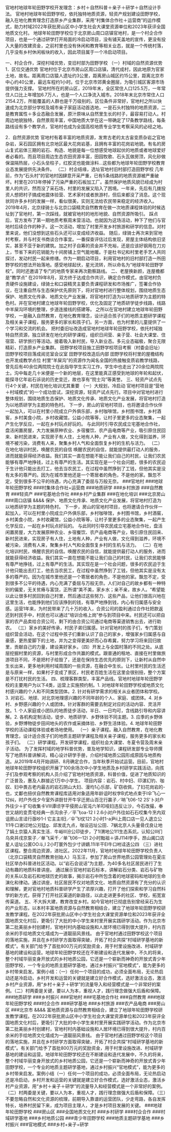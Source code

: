 官地村地球年轮田野学校开发理念：乡村＋自然科普＋亲子＋研学＋自然设计手法。
官地村地球年轮田野学校，依托独特地质资源，轻资产规划建设田野学校，融入在地化教育理念打造原乡产业集群，采用“村集体合作社＋运营商”的运作模式，助力村域2022年获批房山区中小学生社会大课堂资源单位和2023年获评全国地质文化村。
地球年轮田野学校位于北京房山周口店镇官地村，是一个村企合作项目，也是一个通过研学打开局面的冷启动项目，没有铺天盖地的宣传，更没有投入大量的改建资金，之前村里也没有休闲和教育等相关业态，就是一个传统村落，几乎没有乡村休闲板块的收入，因此项目属于一个冷启动项目。

一、村企合作，深挖村域优势，变旧村部为田野学校
（一）村域的自然资源优势
1．区位交通优势
官地村位于北京市房山区周口店镇，清代成村，因此地原为官家土地，故名。距离周口店猿人遗址约3公里，距离房山城区约15公里，距离北京市中心约40公里，最远车程约1小时。位于北京市郊黄金圈层，为吸引城区客源市场提供强力支撑。
官地村所在的房山区，2019年末，全区常住人口125.5万，一年常住人口比上年增加6.7万人，也是一个人口净流入城市。2018年末北京市常住人口2154.2万，所能覆盖的人群也是千万级别的。区位条件非常好，官地村之所以快速成为北京部分学校及城市亲子家庭活动首选地，一是石头村独特的地质资源，二是教育属性＋多业态融合发展，原汁原味从自然里生长的村子，最容易打动人。村周边地貌独特，自然景观丰富，中国地质大学在这一带确定了17条教学路线，每条路线设有多个教学点，官地村也成为全国高校地质专业学生考察采风的必经之地。

2．自然资源优势
官地村有着丰富的地质资源，发育古老的太古宙变质杂岩之官地杂岩，采石园区拥有北京地区最大花岗岩基，且拥有丰富的花岗岩地貌。有名的房山复式岩体三期的岩石、构造、地貌是每一位想感受地球起伏的地质或者地球爱好者必看的。而且项目周边生态农田资源丰富，田园牧歌、石头瓦做房顶，风化砂做保温隔热层，小石头垒柱子，红胶泥也能做涂料…这些都为地球年轮田野学校教育业态发展提供先决条件。
（二）村企结缘，选址官地村旧村部打造田野学校
几年前，作为“石头村”的官地村因肆意开采严重，已有5条线路的地质资源被严重破坏。村里在2013年停掉了污染严重的石板加工厂。虽然保护地质风貌已经成为村里人的共识，然而没了采石场，村里的发展又陷入了困境。一年来，先后有几拨投资人想把村子搞成地震体验营、艺术家村或者旅游村，但后来都没了消息。这个现状同许多乡村的发展一样，看似很美，实则无法给农民带来稳定的经济收入。2019年4月，北京绿骑士与北京口袋精灵自然教育在做一次地质课程体验的时候选址到了官地村，第一次踩线，就被官地村的地形地貌、自然资源所吸引。
踩点后，官方发布了第一期地质考察周末营活动。也就因为这场活动，种下了他们与官地村后续合作的种子。这一次活动，增加了村里开发乡村旅游和研学的信息。对村里来说，他们没想到这些石头还可以变成经济收益。
随后，绿骑士再次来到官地村考察，并与村支书商谈合作事宜。一番探查评估过后发现，房屋主体结构依旧坚实，甚至不亚于新的建筑。加之村子自筹的资金并不充裕，还是应该好钢用在刀刃上，节省下来的花销能为十间房铺上空气能地暖。于是杜书记和村里老手艺人共同探讨，发动村民一起来修缮。作为一期启动项目，利用官地村的旧村部打造一所田野学校的想法开始落地。感受地球起伏，星光流转，所以命名为“地球年轮田野学校”。同时还邀请了专门的地质专家来再次勘察路线。
二、老屋换新颜，连屋檐都是“教学点”
在2019年8月，双方终于达成合作共识，确定合作模式，由官地村负责硬件设施建设，绿骑士和口袋精灵主要负责课程研发和市场推广，签署合作协议，在注重自然与生态保护优先原则下，将对官地村进行整体规划，围绕地质生态保护、地质文化传承、地质文化产业发展，将官地村打造为以地质研学为主题的特色村。并在官地村建立地球年轮田野学校，优化及固定了地质研学徒步线路，线路中羊屎沟环境的整理，步道连接线的搭建等。
之所以在官地村建立地球年轮田野学校，一是融入自然教育，在地化教育理念，设计适合孩子们的地质主题研学课程及相关亲子课程，服务更多的家长和孩子们。另一方面，也为村里的儿童提供了一个学习和交流的机会。
把村委旧址改造成官地村地球年轮田野学校，依托村域独特自然资源，独立研发在地化的研学课程，组织日间营、亲子营、社会大课堂、住宿营、研学旅行等活动。接着吸入新村民，导入新业态。多元业态磁极，聚合无限精彩，打造原乡产业集群。
田野学校项目施工田野学校项目考察（村委会旧址）
田野学校项目落成阅览室会议室
田野学校改造后内部
田野学校将村里的屋檐结构也开发成教学点位
村里“羊屎沟”的资源作为闻名全国的热接触变质岩教学线路，曾先后有40余位两院院士在此指导学生实习工作，学生中也走出了20余位两院院士。沟中每走几十米便是一个新的地层，在这里能真正感受到地球的年轮和起伏，能探寻亿年岩石诉说的历史变迁，故也享有“院士沟”等美誉。
三、轻资产试点先行4个关键，村民在地化培训尤其重要
（一）大规划，冷启动
官地村项目是“营地＋村域模式”的一个成功尝试，深挖资源，轻资产试点先行。项目中对官地村进行整体规划，围绕地质生态保护、地质文化传承、地质文化产业发展，将官地村打造为以地质研学为主题的特色村。
下一步，房山的官地村项目，也将邀请合作伙伴一起加入，可以在村里小院成立户外俱乐部，乡村咖啡馆，乡村图书馆，乡村酒窖，乡村美食小院，乡村收藏馆，公益小院等等，让村子里更多的业态聚集，一起产生化学反应，一起在乡村玩点好玩的。
与此同时引导农民成立宅基地合作社，盘活闲置房屋，大力发展原种农业、乡宿餐饮、农产品电商等产业，吸引原住民回来、新村民进来，实现房子有人住，土地有人种，产业有人做，文化得到滋养，环境不被污染，消费有人来，聚集乡村人气和全面恢复乡村的生机与活力。
（二）在地化培训村民，唤醒农民的自信
唤醒农民的自信，就能提供最打动人的服务，进而就能获得经济收益。我们其实一直在想能不能让我们自己的村民，让我们农民能够有尊严地挣钱，过上有尊严的生活。其实现在是一个社会问题，很多的农民迫于生计他只能出去打工，他去当农民工，在过程中虽然挣到了工钱，但他其实是没有太多的尊严的。因为在城市里他还是一个寄居者的角色，不是他的家。飘忽不定，受到很多不公平的待遇，内心充满了委屈与万般无奈。
###官地村 ###地球年轮田野学校 ###村集体合作社+运营商 ###地质研学 ###乡村旅游 ###自然教育 ###轻资产 ###宅基地合作社 ###乡村产业集群 ###在地化培训 ###北京房山 ###周口店镇
&&&&
保护、地质文化传承、地质文化产业发展，将官地村打造为以地质研学为主题的特色村。
下一步，房山的官地村项目，也将邀请合作伙伴一起加入，可以在村里小院成立户外俱乐部，乡村咖啡馆，乡村图书馆，乡村酒窖，乡村美食小院，乡村收藏馆，公益小院等等，让村子里更多的业态聚集，一起产生化学反应，一起在乡村玩点好玩的。
与此同时引导农民成立宅基地合作社，盘活闲置房屋，大力发展原种农业、乡宿餐饮、农产品电商等产业，吸引原住民回来、新村民进来，实现房子有人住，土地有人种，产业有人做，文化得到滋养，环境不被污染，消费有人来，聚集乡村人气和全面恢复乡村的生机与活力。
（二）在地化培训村民，唤醒农民的自信。唤醒农民的自信，就能提供最打动人的服务，进而就能获得经济收益。我们其实一直在想能不能让我们自己的村民，让我们农民能够有尊严地挣钱，过上有尊严的生活。其实现在是一个社会问题，很多的农民迫于生计他只能出去打工，他去当农民工，在过程中虽然挣到了工钱，但他其实是没有太多的尊严的。因为在城市里他还是一个寄居者的角色，不是他的家。飘忽不定，受到很多不公平的待遇，内心充满了委屈与万般无奈。人们对自己的故乡都有一种特别的偏爱，无关贫瘠与富饶，正所谓“美不美，家乡水；亲不亲，故乡人。“希望能以此让很多村民回到自己村里，然后通过这些努力、这些产品，让他们很高兴地在这里生活，也能挣到他们应该挣到的钱，有尊严地挣到钱，内心有归属感与安全感。运营1年来，为村民带来了几十万的收入，合资公司的盈利通过合作社把款返还到村民手中，村民也可以通过“培训合格上岗”参与到项目中来。村民还可以把自家的农产品卖给合资公司，剩下的由合资公司通过电商等渠道销售出去，进行助农。
（三）家乡的美好传承，村民子弟归属感。针对官地村的孩子们，专门策划组织营会活动，在这个过程中孩子们重新认识了自己的家乡，增强家乡归属感与自豪感，更热爱脚下的土地，并为之变得更美好而心存希冀，努力学习将来回归故里，贡献自己的力量，建设美好家乡。（四）开发上与全国村落的不同之处。从底层挖掘村里的资源，与村里形成合作共赢的模式。跟普通的租地、直接在村里做旅游项目不同，不是把村子给毁了，还是在保持生态优先的原则下，让新村从自然中生长出来，更多地利用村域周围的一些资源，在融合中生长。让村里村民的生活还是与原来一样，如果村子变成了景区，村民老百姓生活在这里会很别扭，整个方案是不打扰村民的生活。
四、梳理客群类型，丰富产品线。官地村地球年轮田野学校的主要用户为以下4类，运营上实施预约制。1. 对地球年轮田野学校或地质文化村感兴趣的个人和不同类型团体。2. 针对有研学需求的相关从业者团体和学校。3. 对岩石、地球、对北京地理感兴趣的不同年龄的个人、家庭、或团体。4. 对乡村、乡野感兴趣的个人或团体。针对客群的需要去制定对应的活动内容、灵活开放。1. 个人家庭或小团队的地质徒步活动，半日、一日均可，含线路引导和内容讲解。2. 各机构定制活动，徒步、地质研学、乡野体验不同主题。3. 应季的乡野体验，乡野博物徒步田间地头的农作或采摘体验、乡野生活体验。4. 地球年轮田野学校的活动课程体验或者场地使用。
（一）亲子课程。融入自然教育，在地化教育理念，设计适合孩子们的地质主题研学课程及相关亲子课程，服务更多的家长和孩子们。
（二）研学课程。开发研学课程，组织社会大课堂、冬夏令营及周末亲子活动。
为了发挥村域的地学科普优势，普及地学知识，课程研发部专业导师撰写了地质科普讲解词，精心设计研学手册，介绍村域地质公园形成原因与地质构造。从2019年4月开始调研、8月确定合作，当年秋季开始试运营。目前，官地村地球年轮田野学校组织开展了100余场次中小学生地质及乡村研学实践活动，向孩子们及参观考察的机构人员介绍了官地村地质资源，科普价值，促进了地质知识的广泛普及，惠及人群接近1万中小学生。
项目内容：岩石、村中妇、印湛幻钓、咖奴、妇中畏古老内最古的岩石阴山大妇、漫均1心乐部，矿窃收佩，了妇花岗岩的-也，丈鄱也扭伏自然教育课程库适用对象适用年龄诅时权孛B式地点束于I伞飞心一12纠，时户外伐夕今室外讲厨廿开牛孚迁房山百汔行赢子／呐飞06-12 2S'卜对户外往少＋扩句收集卡Vlll谭顷字平侵房山官沌六羊叩哑妇违反让沙，今石改撮，奉世又胡的变贯宅经典一杀沟余子／平飞oa-12 I 2.6小对户外往如石石哎集今烹内双诅房山言迳行亟吵1-I 它主主I妇／伞飞I仗121 2小时1-a尹ii上周口店一见人退立公1!1牛口谢过地公刃猛g．邱发氐九点，咖设迅址公田．7蜗北京人头量骨戊良让地了娟土京猿人真实生活．牛峪Ill汾公印徒步，了1l渭地公1!1生态系炕，认知公Ill们乌央并戌京泵子／单飞采千／单飞06一12I 2小时黜祖＋讲J114l孛手，昂山阖口店星人诅址公匿OO斗,I 2小叮寰外包少寸讲嫡.11l半干El牛口咐迳迭公四
（三）进社区课程。整合周边资源，进社区。2022年11月，官地村地球年轮田野学校负责人（北京口袋精灵自然教育创始人）马玉汪，参加了房山世界地质公园管理处在夏庄社区举办科普进社区活动。以“岩石会说话”为主题，为40多名社区居民进行了生动有趣的地质科普讲座。
通过展示官地村岩石标本，讲解岩石分类、岩石与矿物的关系以及岩石和地球历史的故事，揭示岩石中所包含着的地球密码和地球的生命演化和律动。通过讲座，社区居民不仅对地质文化、地质自然资源有了充分的认识和理解，更对官地村地质科普研学产生了浓厚兴趣，打开了他们探索和学习自然科学的新方式，获得了打开社区渠道的新路径，以此走进更多的社区、学校，拓宽宣传渠道。
五、不大拆大建，教育改变乡村。如今官地村已彻底告别曾经采石为生的产业形态，以本村丰富地质资源与自然教育相结合，建立了地球年轮田野学校研发教学课程。在2022年获批房山区中小学生社会大课堂资源单位和2023年获评全国地质文化村后，更吸引了大批的中小学生来村里开展实践研学活动。作为北京市第二批美丽乡村创建村，官地村村内基础设施和人居环境已得到很大提升，村内百余米的手绘地质文化墙成为一道靓丽风景线。
由于官地村通过田野学校这个项目的落地实施，并且在乡村研学方面取得突破，开拓了村企共探“村域研学基地的新模式”。有关部门给予了首批800万元的奖励资金，用于村里设施改进、村域研学基地的建设和运营。地球年轮田野学校还在不断建设和迭代发展中，不久的将来，整个村域华丽变身开放式的乡村地质公园，它还是一个崭新而神奇的开放式青少年田野学校，一个专业的地质主题研学基地，通过乡村振兴“官地模式”，能为更多的乡村带来启发。案例小结：（一）任何一个项目的成功，必须全面布局，无论热启动还是冷启动，乡村开发和运营的关键就是建立好合作模式，选好激活业态，激活乡村产业资源，用“乡村＋亲子＋研学”的流量导入和经营模式是一个非常好的案例。（二）村两委是关键，要以人为本，重视人才，践行理念做强大后盾和保障。
###地质研学 ###乡村振兴 ###官地村 ###宅基地合作社 ###自然教育 ###地球年轮田野学校 ###村企合作 ###研学基地 ###乡村旅游 ###农产品电商 ###房山区 ###北京市
&&&&
富地质资源与自然教育相结合，建立了地球年轮田野学校研发教学课程。在2022年获批房山区中小学生社会大课堂资源单位和2023年获评全国地质文化村后，更吸引了大批的中小学生来村里开展实践研学活动。作为北京市第二批美丽乡村创建村，官地村村内基础设施和人居环境已得到很大提升，村内百余米的手绘地质文化墙成为一道靓丽风景线。
由于官地村通过田野学校这个项目的落地实施，并且在乡村研学方面取得突破，开拓了村企共探“村域研学基地的新模式”。有关部门给予了首批800万元的奖励资金，用于村里设施改进、村域研学基地的建设和运营。地球年轮田野学校还在不断建设和迭代发展中，不久的将来，整个村域华丽变身开放式的乡村地质公园，它还是一个崭新而神奇的开放式青少年田野学校，一个专业的地质主题研学基地，通过乡村振兴“官地模式”，能为更多的乡村带来启发。案例小结（一）任何一个项目的成功，必须全面布局，无论热启动还是冷启动，乡村开发和运营的关键就是建立好合作模式，选好激活业态，激活乡村产业资源，用“乡村＋亲子＋研学”的流量导入和经营模式是一个非常好的案例。（二）村两委是关键，要以人为本，重视人才，践行理念做强大后盾和保障。（三）不要忽略自然和文化资源的梳理，前期导入靠谱的运营团队，少走弯路，各自发挥特长，培养村民留下来，成为项目主理人，才是乡村项目发展的关键。
###地球年轮田野学校 ###房山区 ###全国地质文化村 ###乡村研学 ###村企合作 ###村域研学基地 ###乡村地质公园 ###青少年田野学校 ###地质主题研学基地 ###乡村振兴 ###官地模式 ###乡村+亲子+研学